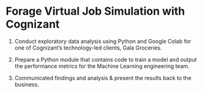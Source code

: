 # Forage Virtual Job Simulation with Cognizant

1. Conduct exploratory data analysis using Python and Google Colab for one of Cognizant’s technology-led clients, Gala Groceries.

2. Prepare a Python module that contains code to train a model and output the performance metrics for the Machine Learning engineering team.

3. Communicated findings and analysis & present the results back to the business.